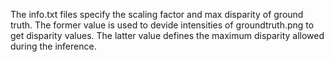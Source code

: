 The info.txt files specify the scaling factor and max disparity of ground truth.
The former value is used to devide intensities of groundtruth.png to get disparity values.
The latter value defines the maximum disparity allowed during the inference.

